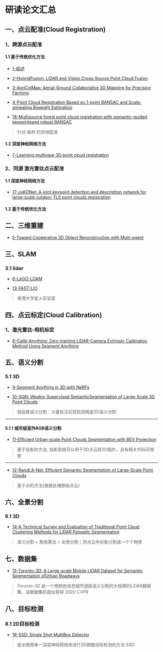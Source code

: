 # 研读论文汇总

## 一、点云配准(Cloud Registration)
### 1、跨源点云配准
#### 1.1 基于传统优化方法
- [1-综述](https://github.com/Darren-pty/Research/blob/main/Learning%20of%20way/Semester/MiddleStation/4-1.md)
- [2-HybridFusion: LiDAR and Vision Cross-Source Point Cloud Fusion](https://github.com/Darren-pty/Research/blob/main/Learning%20of%20way/Semester/picture/53.png)
- [3-AgriColMap: Aerial-Ground Collaborative 3D Mapping for Precision Farming](https://github.com/ZJUT-IoCS-MAS/darren_pty/blob/main/2-Second%20semester/2023-2-16.png)
- [4-Point Cloud Registration Based on 1-point RANSAC and Scale-annealing Biweight Estimation](https://github.com/Darren-pty/Research/blob/main/paper/2-paper%20note/2-cloud%20registration/3-Point%20Cloud%20Registration%20Based%20on%201-point%C2%A0RANSAC%20and%20Scale-annealing%20Biweight%20Estimation%C2%A0.md)

- [18-Multisource forest point cloud registration with semantic-guided keypointsand robust RANSAC](https://blog.csdn.net/peng_258/article/details/132571460?csdn_share_tail=%7B%22type%22%3A%22blog%22%2C%22rType%22%3A%22article%22%2C%22rId%22%3A%22132571460%22%2C%22source%22%3A%22peng_258%22%7D)
> 针对 森林 的空地配准


#### 1.2 深度神经网络方法
- [7-Learning multiview 3D point cloud registration](https://blog.csdn.net/peng_258/article/details/130373356?csdn_share_tail=%7B%22type%22%3A%22blog%22%2C%22rType%22%3A%22article%22%2C%22rId%22%3A%22130373356%22%2C%22source%22%3A%22peng_258%22%7D)


### 2、同源 激光雷达点云配准
#### 1.1 深度神经网络方法
- [17-JoKDNet: A joint keypoint detection and description network for large-scale
outdoor TLS point clouds registration](https://blog.csdn.net/peng_258/article/details/132538446?csdn_share_tail=%7B%22type%22%3A%22blog%22%2C%22rType%22%3A%22article%22%2C%22rId%22%3A%22132538446%22%2C%22source%22%3A%22peng_258%22%7D)

#### 1.2 基于传统优化方法



## 二、三维重建
- [5-Toward Cooperative 3D Object Reconstruction with Multi-agent](https://github.com/ZYJ-Group/paper/blob/main/darren_pty/2-Toward%20Cooperative%203D%20Object%20Reconstruction%20with%20Multi-agent.md)







## 三、SLAM
### 3.1 lidar 
- [6-LeGO-LOAM](https://github.com/ZYJ-Group/paper/blob/main/darren_pty/1-LeGO-LOAM.md)

- [13-FAST-LIO](https://blog.csdn.net/peng_258/article/details/132320757?csdn_share_tail=%7B%22type%22%3A%22blog%22%2C%22rType%22%3A%22article%22%2C%22rId%22%3A%22132320757%22%2C%22source%22%3A%22peng_258%22%7D)
> 香港大学星火实验室






## 四、点云标定(Cloud Calibration)

### 1、激光雷达-相机标定 
- [8-Calib-Anything: Zero-training LiDAR-Camera Extrinsic Calibration Method Using Segment Anything](https://blog.csdn.net/peng_258/article/details/131326403?csdn_share_tail=%7B%22type%22%3A%22blog%22%2C%22rType%22%3A%22article%22%2C%22rId%22%3A%22131326403%22%2C%22source%22%3A%22peng_258%22%7D)





## 五、语义分割
### 5.1 3D
- [9-Segment Anything in 3D with NeRFs](https://blog.csdn.net/peng_258/article/details/131367841?csdn_share_tail=%7B%22type%22%3A%22blog%22%2C%22rType%22%3A%22article%22%2C%22rId%22%3A%22131367841%22%2C%22source%22%3A%22peng_258%22%7D)


- [10-SQN: Weakly-Supervised SemanticSegmentation of Large-Scale 3D Point Clouds](https://blog.csdn.net/peng_258/article/details/131753619?csdn_share_tail=%7B%22type%22%3A%22blog%22%2C%22rType%22%3A%22article%22%2C%22rId%22%3A%22131753619%22%2C%22source%22%3A%22peng_258%22%7D)
> 弱监督语义分割：少量标注实现较高精度3D语义分割
--- 

#### 5.1.1 城市级室外RGB语义分割
- [11-Efficient Urban-scale Point Clouds Segmentation with BEV Projection](https://blog.csdn.net/peng_258/article/details/132149629?csdn_share_tail=%7B%22type%22%3A%22blog%22%2C%22rType%22%3A%22article%22%2C%22rId%22%3A%22132149629%22%2C%22source%22%3A%22peng_258%22%7D)
> 基于投影的方法, 投影思路可以用于3D点云转2D图片，且有相关代码可借鉴

---
- [12-RandLA-Net: Efﬁcient Semantic Segmentation of Large-Scale Point Clouds](https://blog.csdn.net/peng_258/article/details/132085815?csdn_share_tail=%7B%22type%22%3A%22blog%22%2C%22rType%22%3A%22article%22%2C%22rId%22%3A%22132085815%22%2C%22source%22%3A%22peng_258%22%7D)
> 基于点的方法(直接处理原始点云)







## 六、全景分割
### 6.1 3D
- [14-A Technical Survey and Evaluation of Traditional Point Cloud Clustering
Methods for LiDAR Panoptic Segmentation](https://blog.csdn.net/peng_258/article/details/132379011?csdn_share_tail=%7B%22type%22%3A%22blog%22%2C%22rType%22%3A%22article%22%2C%22rId%22%3A%22132379011%22%2C%22source%22%3A%22peng_258%22%7D)
> 语义分割 + 聚类算法 = 全景分割；将点云中对象分割成一个个物体



## 七、数据集
- [15-Toronto-3D: A Large-scale Mobile LiDAR Dataset for Semantic Segmentation ofUrban Roadways](https://blog.csdn.net/peng_258/article/details/132383232?csdn_share_tail=%7B%22type%22%3A%22blog%22%2C%22rType%22%3A%22article%22%2C%22rId%22%3A%22132383232%22%2C%22source%22%3A%22peng_258%22%7D)
> Toronto-3D 是一个带颜色信息城市道路语义分割的大规模的LiDAR数据集，该数据集的提出获得 2020 CVPR


## 八、目标检测
### 8.1 2D目标检测
- [16-SSD: Single Shot MultiBox Detector](https://blog.csdn.net/peng_258/article/details/132389509?csdn_share_tail=%7B%22type%22%3A%22blog%22%2C%22rType%22%3A%22article%22%2C%22rId%22%3A%22132389509%22%2C%22source%22%3A%22peng_258%22%7D)
> 提出使用单一深度神经网络来进行2D图像目标检测的方法 SSD














